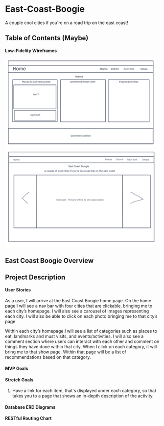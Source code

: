 # East-Coast-Boogie
A couple cool cities if you're on a road trip on the east coast!


## Table of Contents (Maybe)
#### Low-Fidelity Wireframes
![](./ECB_Wireframes/project2-city.png)
![](./ECB_Wireframes/project2-home.png)

## East Coast Boogie Overview
## Project Description
#### User Stories
As a user, I will arrive at the East Coast Boogie home page. On the home page I will see a nav bar with four cities that are clickable, bringing me to each city’s homepage. I will also see a carousel of images representing each city. I will also be able to click on each photo bringing me to that city’s page.
 
Within each city’s homepage I will see a list of categories such as places to eat, landmarks and must visits, and events/activities. I will also see a comment section where users can interact with each other and comment on things they have done within that city. When I click on each category, it will bring me to that show page. Within that page will be a list of recommendations based on that category. 


#### MVP Goals


#### Stretch Goals
1) Have a link for each item, that's displayed under each category, so that takes you to a page that shows an in-depth  description of the activity.
 

#### Database ERD Diagrams


#### RESTful Routing Chart 
